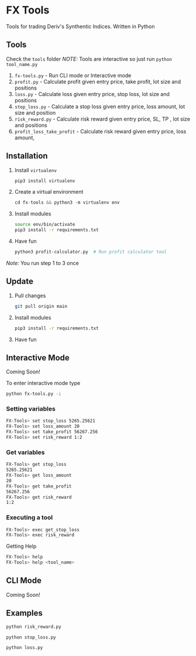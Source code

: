 # FX Tools
Tools for trading Deriv's Synthentic Indices. Written in Python


## Tools

Check the `tools` folder
*NOTE:* Tools are interactive so just run `python tool_name.py`

1. `fx-tools.py` - Run CLI mode or Interactive mode
2. `profit.py` - Calculate profit given entry price, take profit, lot size and positions
3. `loss.py` - Calculate loss given entry price, stop loss, lot size and positions
4. `stop_loss.py` - Calculate a stop loss given entry price, loss amount, lot size and position
5. `risk_reward.py` - Calculate risk reward given entry price, SL, TP , lot size and positions 
6. `profit_loss_take_profit` - Calculate risk reward given entry price, loss amount, 

## Installation
1. Install `virtualenv`
    ```python
    pip3 install virtualenv
    ```
2. Create a virtual environment
    ```python
    cd fx-tools && python3 -m virtualenv env
    ```
3. Install modules
    ```sh
    source env/bin/activate
    pip3 install -r requirements.txt
    ```
4. Have fun
    ```sh
    python3 profit-calculator.py  # Run profit calculator tool
    ```

*Note:* You run step 1 to 3 once

## Update

1. Pull changes 
    ```sh 
    git pull origin main
    ```
3. Install modules
    ```sh
    pip3 install -r requirements.txt
    ```
4. Have fun


## Interactive Mode

Coming Soon!

To enter interactive mode type 

```sh
python fx-tools.py -i 
```

### Setting variables

```sh
FX-Tools> set stop_loss 5265.25621
FX-Tools> set loss_amount 20
FX-Tools> set take_profit 56267.256
FX-Tools> set risk_reward 1:2
```

### Get variables

```sh
FX-Tools> get stop_loss 
5265.25621
FX-Tools> get loss_amount 
20
FX-Tools> get take_profit 
56267.256
FX-Tools> get risk_reward 
1:2
```

### Executing a tool

```sh
FX-Tools> exec get_stop_loss 
FX-Tools> exec risk_reward
```

Getting Help

```sh
FX-Tools> help
FX-Tools> help <tool_name>
```


## CLI Mode

Coming Soon!

##  Examples

```sh
python risk_reward.py
```

```sh
python stop_loss.py
```

```sh
python loss.py
```


